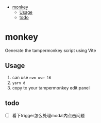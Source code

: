 - [monkey](#monkey)
  - [Usage](#usage)
  - [todo](#todo)

# monkey

Generate the tampermonkey script using Vite

## Usage

1. can use `nvm use 16`
2. `yarn d`
3. copy to your tampermonkey edit panel

## todo

- [ ] 看下trigger怎么处理modal内点击问题
